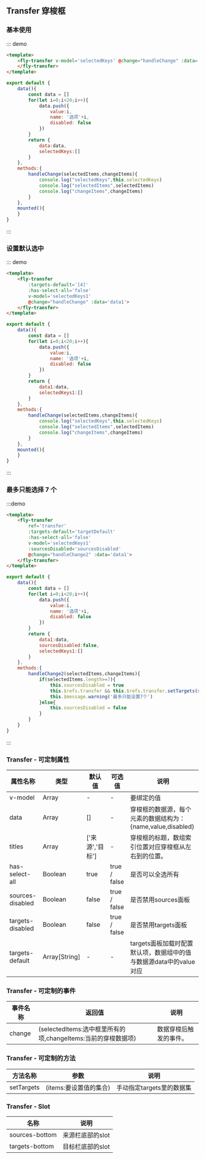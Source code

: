 <script>
 module.exports =  {
        data(){
            const data = []
            for(let i=0;i<20;i++){
                data.push({
                    value:i,
                    name: '选项'+i,
                    disabled: false
                })
            }
            return {
                data:data,
                data1:data,
                selectedKeys:[],
                selectedKeys1:[],
                targetDefault:[4],
                sourcesDisabled:false
            }
        },
        methods:{
            handleChange(selectedItems,changeItems){
                console.log("selectedKeys",this.selectedKeys)
                console.log("selectedItems",selectedItems)
                console.log("changeItems",changeItems)
            },
            handleChange2(selectedItems,changeItems){
                if(selectedItems.length>=7){
                    this.sourcesDisabled = true
                    this.$refs.transfer && this.$refs.transfer.setTargets(selectedItems.slice(0,7))
                    this.$message.warning('最多只能设置7个')
                }else{
                    this.sourcesDisabled = false
                }
            }
        },
        mounted(){
        }
    }
</script>

## Transfer 穿梭框

### 基本使用

::: demo
```html
<template>
    <fly-transfer v-model='selectedKeys' @change="handleChange" :data='data'>
    </fly-transfer>
</template>
```
```js
export default {
    data(){
        const data = []
        for(let i=0;i<20;i++){
            data.push({
                value:i,
                name: '选项'+i,
                disabled: false
            })
        }
        return {
            data:data,
            selectedKeys:[]
        }
    },
    methods:{
        handleChange(selectedItems,changeItems){
            console.log("selectedKeys",this.selectedKeys)
            console.log("selectedItems",selectedItems)
            console.log("changeItems",changeItems)
        }
    },
    mounted(){
    }
}
```
:::

### 设置默认选中

::: demo
```html
<template>
    <fly-transfer 
        :targets-default='[4]'
        :has-select-all='false' 
        v-model='selectedKeys1' 
        @change="handleChange" :data='data1'>
    </fly-transfer>
</template>
```
```js
export default {
    data(){
        const data = []
        for(let i=0;i<20;i++){
            data.push({
                value:i,
                name: '选项'+i,
                disabled: false
            })
        }
        return {
            data1:data,
            selectedKeys1:[]
        }
    },
    methods:{
        handleChange(selectedItems,changeItems){
            console.log("selectedKeys",this.selectedKeys)
            console.log("selectedItems",selectedItems)
            console.log("changeItems",changeItems)
        }
    },
    mounted(){
    }
}
```
:::

### 最多只能选择 7 个

:::demo
```html
<template>
    <fly-transfer 
        ref='transfer'
        :targets-default='targetDefault'
        :has-select-all='false' 
        v-model='selectedKeys1' 
        :sourcesDisabled='sourcesDisabled'
        @change="handleChange2" :data='data1'>
    </fly-transfer>
</template>
```
```js
export default {
    data(){
        const data = []
        for(let i=0;i<20;i++){
            data.push({
                value:i,
                name: '选项'+i,
                disabled: false
            })
        }
        return {
            data1:data,
            sourcesDisabled:false,
            selectedKeys1:[]
        }
    },
    methods:{
        handleChange2(selectedItems,changeItems){
            if(selectedItems.length>=7){
                this.sourcesDisabled = true
                this.$refs.transfer && this.$refs.transfer.setTargets(selectedItems.slice(0,7))
                this.$message.warning('最多只能设置7个')
            }else{
                this.sourcesDisabled = false
            }
        }
    }
}
```
:::

### Transfer - 可定制属性

| 属性名称      | 类型    | 默认值 | 可选值                                                | 说明           |
| ------------- | ------- | ------ | ----------------------------------------------------- | -------------- |
| v-model          | Array  | - | - | 要绑定的值       |
| data          | Array  | [] | - |   穿梭框的数据源，每个元素的数据结构为：{name,value,disabled} |
| titles     | Array  | ['来源','目标']     | -  | 穿梭框的标题，数组索引位置对应穿梭框从左右到的位置。         |
| has-select-all | Boolean | true  | true / false          | 是否可以全选所有 |
| sources-disabled | Boolean | false | true / false | 是否禁用sources面板 |
| targets-disabled | Boolean | false | true / false | 是否禁用targets面板 |
| targets-default | Array[String] | -  | -          | targets面板加载时配置默认项，数据组中的值与数据源data中的value对应 |

### Transfer - 可定制的事件

| 事件名称 | 返回值 | 说明             |
| -------- | ------ | ---------------- |
| change | (selectedItems:选中框里所有的项,changeItems:当前的穿梭数据项)      | 数据穿梭后触发的事件。 |

### Transfer - 可定制的方法

| 方法名称 | 参数 | 说明             |
| -------- | ------ | ---------------- |
| setTargets | (items:要设置值的集合)      | 手动指定targets里的数据集 |

### Transfer - Slot

| 名称    | 说明                 |
| ------- | -------------------- |
| sources-bottom | 来源栏底部的slot |
| targets-bottom | 目标栏底部的slot |